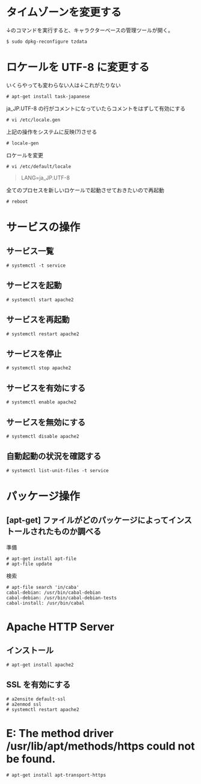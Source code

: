 # タイムゾーンを変更する ################################

↓のコマンドを実行すると、キャラクターベースの管理ツールが開く。

```
$ sudo dpkg-reconfigure tzdata
```

# ロケールを UTF-8 に変更する ###########################

いくらやっても変わらない人は↓これがたりない

```
# apt-get install task-japanese
```

ja_JP.UTF-8 の行がコメントになっていたらコメントをはずして有効にする

```
# vi /etc/locale.gen
```

上記の操作をシステムに反映(?)させる

```
# locale-gen
```

ロケールを変更

```
# vi /etc/default/locale
```

> LANG=ja_JP.UTF-8

全てのプロセスを新しいロケールで起動させておきたいので再起動

```
# reboot
```

# サービスの操作

## サービス一覧

```
# systemctl -t service
```

## サービスを起動

```
# systemctl start apache2
```

## サービスを再起動

```
# systemctl restart apache2
```

## サービスを停止

```
# systemctl stop apache2
```

## サービスを有効にする

```
# systemctl enable apache2
```

## サービスを無効にする

```
# systemctl disable apache2
```

## 自動起動の状況を確認する

```
# systemctl list-unit-files -t service
```

# パッケージ操作

## [apt-get] ファイルがどのパッケージによってインストールされたものか調べる

準備

```
# apt-get install apt-file
# apt-file update
```

検索

```
# apt-file search 'in/caba'
cabal-debian: /usr/bin/cabal-debian
cabal-debian: /usr/bin/cabal-debian-tests
cabal-install: /usr/bin/cabal
```

# Apache HTTP Server

## インストール

```
# apt-get install apache2
```

## SSL を有効にする

```
# a2ensite default-ssl
# a2enmod ssl
# systemctl restart apache2
```




# E: The method driver /usr/lib/apt/methods/https could not be found.

```
# apt-get install apt-transport-https
```

